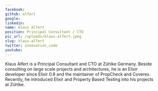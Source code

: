 ```yaml
---
facebook: 
github: alfert
google: 
linkedin: 
name: Klaus Alfert
position: Principal Consultant / CTO
pic_url: /uploads/klaus-alfert.jpeg
slug: klaus-alfert
twitter: innovation_code
youtube: 
---
```

<p>Klaus Alfert is a Principal Consultant and CTO at Z&uuml;hlke Germany. Beside consulting on large scale projects and architectures, he is an Elixir developer since Elixir 0.8 and the maintainer of PropCheck and Coverex. Recently, he introduced Elixir and Property Based Testing into his projects at Z&uuml;hlke.</p>
